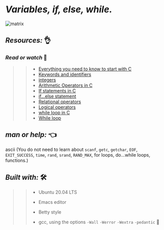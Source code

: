 # **_Variables, if, else, while._**

![matrix](https://user-images.githubusercontent.com/85587286/160724007-b13e530f-a4ab-4d54-865f-1b3b19599f48.gif)

## **_Resources:_**  👌

### **_Read or watch_** 📑

>> * [Everything you need to know to start with C](https://intranet.hbtn.io/rltoken/GB1UNodFfec0AXUfmSxsLA)
>> * [Keywords and identifiers](https://intranet.hbtn.io/rltoken/ckqC9BrBcMmv-DLmBauaWQ)
>> * [integers](https://intranet.hbtn.io/rltoken/Oau_6LT7-3IIt5ew_3Ac6g)
>> * [Arithmetic Operators in C](https://intranet.hbtn.io/rltoken/r4hrHzg2X9JjnKj8sP_SAw)
>> * [If statements in C](https://intranet.hbtn.io/rltoken/W93uajwXtW3WOxOaeBtF-A)
>> * [if…else statement](https://intranet.hbtn.io/rltoken/PMD6eKdkj2RmIpagtABihw)
>> * [Relational operators](https://intranet.hbtn.io/rltoken/dCy4644-X_WJMYxRZwCfFQ)
>> * [Logical operators](https://intranet.hbtn.io/rltoken/gJzJXQoEdEN1Oxcutp_76Q)
>> * [while loop in C](https://intranet.hbtn.io/rltoken/Qhq1p5UcR72-VXFJ_iAqWQ)
>> * [While loop](https://intranet.hbtn.io/rltoken/RY9a1EDxRKNNHhxbJ6Pn_g)

## **_man or help:_** 👈

ascii (You do not need to learn about `scanf`, `getc`, `getchar`, `EOF`, `EXIT_SUCCESS`, `time`, `rand`, `srand`, `RAND_MAX`, for loops, do...while loops, functions.)


## **_Built with:_**  🛠️

>> * Ubuntu 20.04 LTS
>> 
>> * Emacs editor
>> 
>> * Betty style
>> 
>> * gcc, using the options `-Wall` `-Werror` `-Wextra` `-pedantic` 🏁


